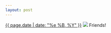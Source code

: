 ```yaml
---
layout: post
---
```


<p>
  <time><a href="/426">{{ page.date | date: "%e %B, %Y" }}</a></time>
  <a href="/426"><img src="{{ site.assets_url }}/426.jpg"/></a>
  <span>Friends!</span>
</p>
